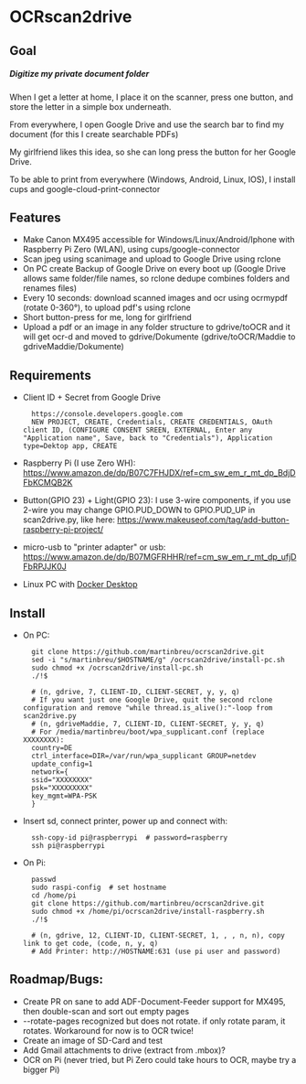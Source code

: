 # OCRscan2drive

## Goal
##### Digitize my private document folder
When I get a letter at home, I place it on the scanner, press one button, and store the letter in a simple box underneath.

From everywhere, I open Google Drive and use the search bar to find my document (for this I create searchable PDFs)

My girlfriend likes this idea, so she can long press the button for her Google Drive.

To be able to print from everywhere (Windows, Android, Linux, IOS), I install cups and google-cloud-print-connector


## Features
* Make Canon MX495 accessible for Windows/Linux/Android/Iphone with Raspberry Pi Zero (WLAN), using cups/google-connector
* Scan jpeg using scanimage and upload to Google Drive using rclone
* On PC create Backup of Google Drive on every boot up (Google Drive allows same folder/file names, so rclone dedupe combines folders and renames files)
* Every 10 seconds: download scanned images and ocr using ocrmypdf (rotate 0-360°), to upload pdf's using rclone
* Short button-press for me, long for girlfriend
* Upload a pdf or an image in any folder structure to gdrive/toOCR and it will get ocr-d and moved to gdrive/Dokumente (gdrive/toOCR/Maddie to gdriveMaddie/Dokumente)


## Requirements
* Client ID + Secret from Google Drive

        https://console.developers.google.com
        NEW PROJECT, CREATE, Credentials, CREATE CREDENTIALS, OAuth client ID, (CONFIGURE CONSENT SREEN, EXTERNAL, Enter any "Application name", Save, back to "Credentials"), Application type=Dektop app, CREATE

* Raspberry Pi (I use Zero WH): https://www.amazon.de/dp/B07C7FHJDX/ref=cm_sw_em_r_mt_dp_BdjDFbKCMQB2K
* Button(GPIO 23) + Light(GPIO 23): I use 3-wire components, if you use 2-wire you may change GPIO.PUD_DOWN to GPIO.PUD_UP in scan2drive.py, like here: https://www.makeuseof.com/tag/add-button-raspberry-pi-project/
* micro-usb to "printer adapter" or usb: https://www.amazon.de/dp/B07MGFRHHR/ref=cm_sw_em_r_mt_dp_ufjDFbRPJJK0J
* Linux PC with [Docker Desktop](https://hub.docker.com/search?q=&type=edition&offering=community&operating_system=linux)


## Install
* On PC:

        git clone https://github.com/martinbreu/ocrscan2drive.git
        sed -i "s/martinbreu/$HOSTNAME/g" /ocrscan2drive/install-pc.sh
        sudo chmod +x /ocrscan2drive/install-pc.sh
        ./!$
        
        # (n, gdrive, 7, CLIENT-ID, CLIENT-SECRET, y, y, q)
        # If you want just one Google Drive, quit the second rclone configuration and remove "while thread.is_alive():"-loop from scan2drive.py
        # (n, gdriveMaddie, 7, CLIENT-ID, CLIENT-SECRET, y, y, q)
        # For /media/martinbreu/boot/wpa_supplicant.conf (replace XXXXXXXX):
        country=DE
        ctrl_interface=DIR=/var/run/wpa_supplicant GROUP=netdev
        update_config=1
        network={
        ssid="XXXXXXXX"
        psk="XXXXXXXXX"
        key_mgmt=WPA-PSK
        }

* Insert sd, connect printer, power up and connect with:

        ssh-copy-id pi@raspberrypi  # password=raspberry
        ssh pi@raspberrypi

* On Pi:
        
        passwd
        sudo raspi-config  # set hostname
        cd /home/pi
        git clone https://github.com/martinbreu/ocrscan2drive.git
        sudo chmod +x /home/pi/ocrscan2drive/install-raspberry.sh
        ./!$
        
        # (n, gdrive, 12, CLIENT-ID, CLIENT-SECRET, 1, , , n, n), copy link to get code, (code, n, y, q)
        # Add Printer: http://HOSTNAME:631 (use pi user and password)



## Roadmap/Bugs:
* Create PR on sane to add ADF-Document-Feeder support for MX495, then double-scan and sort out empty pages
* --rotate-pages recognized but does not rotate. if only rotate param, it rotates. Workaround for now is to OCR twice!
* Create an image of SD-Card and test
* Add Gmail attachments to drive (extract from .mbox)?
* OCR on Pi (never tried, but Pi Zero could take hours to OCR, maybe try a bigger Pi)
